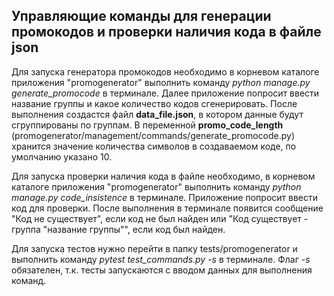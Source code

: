 ## Управляющие команды для генерации промокодов и проверки наличия кода в файле json ##

Для запуска генератора промокодов необходимо в корневом каталоге приложения "promogenerator" выполнить команду
*python manage.py generate_promocode* в терминале. Далее приложение попросит ввести название группы и какое количество
кодов сгенерировать. После выполнения создастся файл **data_file.json**, в котором данные будут сгруппированы по группам.
В переменной **promo_code_length** (promogenerator/management/commands/generate_promocode.py) хранится значение количества
символов в создаваемом коде, по умолчанию указано 10.

Для запуска проверки наличия кода в файле необходимо, в корневом каталоге приложения "promogenerator" выполнить команду
*python manage.py code_insistence* в терминале. Приложение попросит ввести код для проверки. После выполнения в терминале
появится сообщение "Код не существует", если код не был найден или "Код существует - группа "название группы"", если
код был найден.

Для запуска тестов нужно перейти в папку tests/promogenerator и выполнить команду *pytest test_commands.py -s* в терминале.
Флаг *-s* обязателен, т.к. тесты запускаются с вводом данных для выполнения команд.